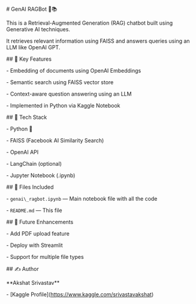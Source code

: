 \# GenAI RAGBot 🤖📚



This is a Retrieval-Augmented Generation (RAG) chatbot built using Generative AI techniques.  

It retrieves relevant information using FAISS and answers queries using an LLM like OpenAI GPT.



\## 🚀 Key Features



\- Embedding of documents using OpenAI Embeddings

\- Semantic search using FAISS vector store

\- Context-aware question answering using an LLM

\- Implemented in Python via Kaggle Notebook



\## 🧠 Tech Stack



\- Python 🐍

\- FAISS (Facebook AI Similarity Search)

\- OpenAI API

\- LangChain (optional)

\- Jupyter Notebook (.ipynb)



\## 📁 Files Included



\- `genai\_ragbot.ipynb` — Main notebook file with all the code

\- `README.md` — This file



\## 📌 Future Enhancements



\- Add PDF upload feature

\- Deploy with Streamlit

\- Support for multiple file types



\## ✍️ Author



\*\*Akshat Srivastav\*\*  

\- \[Kaggle Profile](https://www.kaggle.com/srivastavakshat)



